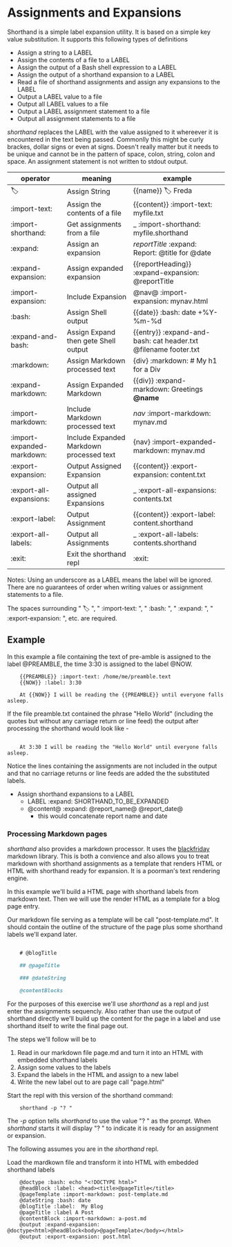 
# Assignments and Expansions

Shorthand is a simple label expansion utility. It is based on a simple key value substitution.  It supports this following types of definitions

+ Assign a string to a LABEL
+ Assign the contents of a file to a LABEL
+ Assign the output of a Bash shell expression to a LABEL
+ Assign the output of a shorthand expansion to a LABEL
+ Read a file of shorthand assignments and assign any expansions to the LABEL
+ Output a LABEL value to a file
+ Output all LABEL values to a file
+ Output a LABEL assignment statement to a file
+ Output all assignment statements to a file

*shorthand* replaces the LABEL with the value assigned to it whereever it is encountered in the text being passed.
Commonlly this might be curly brackes, dollar signs or even at signs.  Doesn't really matter but it needs to be unique
and cannot be in the pattern of space, colon, string, colon and space.  An assignment statement is not written to stdout output.

| operator                  | meaning                                  | example                                                         |
|---------------------------|------------------------------------------|-----------------------------------------------------------------|
| :label:                   | Assign String                            | {{name}} :label: Freda                                          |
| :import-text:             | Assign the contents of a file            | {{content}} :import-text: myfile.txt                            |
| :import-shorthand:        | Get assignments from a file              | _ :import-shorthand: myfile.shorthand                           |
| :expand:                  | Assign an expansion                      | $reportTitle$ :expand: Report: @title for @date                 |
| :expand-expansion:        | Assign expanded expansion                | {{reportHeading}} :expand-expansion: @reportTitle               |
| :import-expansion:        | Include Expansion                        | @nav@ :import-expansion: mynav.html                             |
| :bash:                    | Assign Shell output                      | {{date}} :bash: date +%Y-%m-%d                                  |
|:expand-and-bash:          | Assign Expand then gete Shell output     | {{entry}} :expand-and-bash: cat header.txt @filename footer.txt |
|:markdown:                 | Assign Markdown processed text           | {div} :markdown: # My h1 for a Div                              |
|:expand-markdown:          | Assign Expanded Markdown                 | {{div}} :expand-markdown: Greetings **@name**                   |
|:import-markdown:          | Include Markdown processed text          | $nav$ :import-markdown: mynav.md                                |
|:import-expanded-markdown: | Include Expanded Markdown processed text | {nav} :import-expanded-markdown: mynav.md                       |
|:export-expansion:         | Output Assigned Expansion                | {{content}} :export-expansion: content.txt                      |
|:export-all-expansions:    | Output all assigned Expansions           | _ :export-all-expansions: contents.txt                          |
|:export-label:             | Output Assignment                        | {{content}} :export-label: content.shorthand                    |
|:export-all-labels:        | Output all Assignments                   | _ :export-all-labels: contents.shorthand                        |
|:exit:                     | Exit the shorthand repl                  | :exit:                                                          |



Notes: Using an underscore as a LABEL means the label will be ignored. There are no guarantees of order when writing values or assignment statements to a file.

The spaces surrounding " :label: ", " :import-text: ", " :bash: ", " :expand: ", " :export-expansion: ", etc. are required.


## Example

In this example a file containing the text of pre-amble is assigned to the label @PREAMBLE, the time 3:30 is assigned to the label @NOW.  
```text
    {{PREAMBLE}} :import-text: /home/me/preamble.text
    {{NOW}} :label: 3:30

    At {{NOW}} I will be reading the {{PREAMBLE}} until everyone falls asleep.
```

If the file preamble.txt contained the phrase "Hello World" (including the quotes but without any carriage return or line feed) the output after processing the shorthand would look like -

```text

    At 3:30 I will be reading the "Hello World" until everyone falls asleep.
```

Notice the lines containing the assignments are not included in the output and that no carriage returns or line feeds are added the the substituted labels.
+ Assign shorthand expansions to a LABEL
    + LABEL :expand: SHORTHAND_TO_BE_EXPANDED
    + @content@ :expand: @report_name@ @report_date@
        + this would concatenate report name and date

### Processing Markdown pages

_shorthand_ also provides a markdown processor. It uses the [blackfriday](https://github.com/russross/blackfriday) markdown library. This is both a convience and also allows you to treat markdown with shorthand assignments as a template that renders HTML or HTML with shorthand ready for expansion. It is a poorman's text rendering engine.

In this example we'll build a HTML page with shorthand labels from markdown text. Then
we will use the render HTML as a template for a blog page entry.

Our markdown file serving as a template will be call "post-template.md". It should contain
the outline of the structure of the page plus some shorthand labels we'll expand later.

```markdown

    # @blogTitle

    ## @pageTitle

    ### @dateString

    @contentBlocks

```

For the purposes of this exercise we'll use _shorthand_ as a repl and just enter the
assignments sequencly.  Also rather than use the output of shorthand directly we'll
build up the content for the page in a label and use shorthand itself to write the final
page out.

The steps we'll follow will be to 

1. Read in our markdown file page.md and turn it into an HTML with embedded shorthand labels
2. Assign some values to the labels
3. Expand the labels in the HTML and assign to a new label
4. Write the new label out to are page call "page.html"

Start the repl with this version of the shorthand command:

```shell
    shorthand -p "? "
```

The _-p_ option tells _shorthand_ to use the value "? " as the prompt. When _shorthand_ starts
it will display "? " to indicate it is ready for an assignment or expansion.

The following assumes you are in the _shorthand_ repl.

Load the mardkown file and transform it into HTML with embedded shorthand labels

```shell
    @doctype :bash: echo "<!DOCTYPE html>"
    @headBlock :label: <head><title>@pageTitle</title>
    @pageTemplate :import-markdown: post-template.md
    @dateString :bash: date
    @blogTitle :label:  My Blog
    @pageTitle :label A Post
    @contentBlock :import-markdown: a-post.md
    @output :expand-expansion: @doctype<html>@headBlock<body>@pageTemplate</body></html>
    @output :export-expansion: post.html
```


